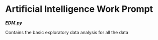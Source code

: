 # Artificial Intelligence Work Prompt


***EDM.py***

Contains the basic exploratory data analysis for all the data

